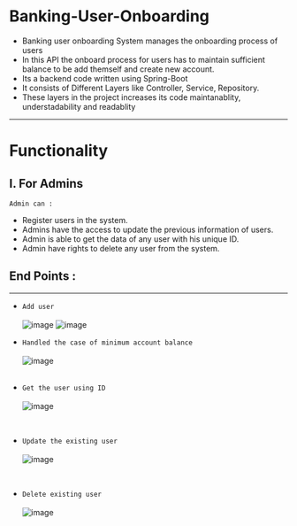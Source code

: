 # Banking-User-Onboarding

* Banking user onboarding System manages the onboarding process of users
* In this API the onboard process for users has to maintain sufficient balance to be add themself and create new account.
* Its a backend code written using Spring-Boot
* It consists of Different Layers like Controller, Service, Repository.
* These layers in the project increases its code maintanablity, understadability and readablity

___

# Functionality

## I. For Admins
`Admin can : `
- Register users in the system.
- Admins have the access to update the previous information of users.
- Admin is able to get the data of any user with his unique ID.
- Admin have rights to delete any user from the system.

## End Points : 
___

- `Add user` <br> <br>
  ![image](https://github.com/Shantanu-pawar/Banking-User-Onboarding/assets/87530022/ef1020e1-a951-45dc-8e6e-cb68eb1410ff)
  ![image](https://github.com/Shantanu-pawar/Banking-User-Onboarding/assets/87530022/4fbe8d3d-36b4-4944-904c-4fb1e4b77985)

 

- `Handled the case of minimum account balance`  <br> <br>
  ![image](https://github.com/Shantanu-pawar/Banking-User-Onboarding/assets/87530022/f7942735-2c69-4257-bf2c-7334d2b57a45)
<br><br>

- `Get the user using ID`  <br> <br>
  ![image](https://github.com/Shantanu-pawar/Banking-User-Onboarding/assets/87530022/cdb2f4e2-6aab-458b-946c-2932810e0137)
<br>


- `Update the existing user`  <br> <br>
  ![image](https://github.com/Shantanu-pawar/Banking-User-Onboarding/assets/87530022/aac39fa1-8af6-45ab-9649-b90786b91000)
<br>


- `Delete existing user` <br><br>
  ![image](https://github.com/Shantanu-pawar/Banking-User-Onboarding/assets/87530022/eb963900-6ca9-4912-b980-bb6a47e16558)

  
